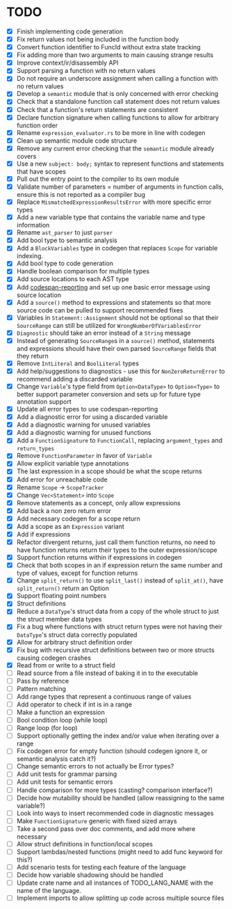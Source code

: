 # TODO

- [x]  Finish implementing code generation
- [x]  Fix return values not being included in the function body
- [x]  Convert function identifier to FuncId without extra state tracking
- [x]  Fix adding more than two arguments to main causing strange results
- [x]  Improve context/ir/disassembly API
- [x]  Support parsing a function with no return values
- [x]  Do not require an underscore assignment when calling a function with no return values
- [x]  Develop a `semantic` module that is only concerned with error checking
- [x]  Check that a standalone function call statement does not return values
- [x]  Check that a function's return statements are consistent
- [x]  Declare function signature when calling functions to allow for arbitrary function order
- [x]  Rename `expression_evaluator.rs` to be more in line with codegen
- [x]  Clean up semantic module code structure
- [x]  Remove any current error checking that the `semantic` module already covers
- [x]  Use a new `subject: body;` syntax to represent functions and statements that have scopes
- [x]  Pull out the entry point to the compiler to its own module
- [x]  Validate number of parameters = number of arguments in function calls, ensure this is not reported as a compiler bug
- [x]  Replace `MismatchedExpressionResultsError` with more specific error types
- [x]  Add a new variable type that contains the variable name and type information
- [x]  Rename `ast_parser` to just `parser`
- [x]  Add bool type to semantic analysis
- [x]  Add a `BlockVariables` type in codegen that replaces `Scope` for variable indexing.
- [x]  Add bool type to code generation
- [x]  Handle boolean comparison for multiple types
- [x]  Add source locations to each AST type
- [x]  Add [codespan-reporting](https://github.com/brendanzab/codespan) and set up one basic error message using source location
- [x]  Add a `source()` method to expressions and statements so that more source code can be pulled to support recommended fixes
- [x]  Variables in `Statement::Assignment` should not be optional so that their `SourceRange` can still be utilized for `WrongNumberOfVariablesError`
- [x]  `Diagnostic` should take an error instead of a `String` message
- [x]  Instead of generating `SourceRange`s in a `source()` method, statements and expressions should have their own parsed `SourceRange` fields that they return
- [x]  Remove `IntLiteral` and `BoolLiteral` types
- [x]  Add help/suggestions to diagnostics - use this for `NonZeroReturnError` to recommend adding a discarded variable
- [x]  Change `Variable`'s type field from `Option<DataType>` to `Option<Type>` to better support parameter conversion and sets up for future type annotation support
- [x]  Update all error types to use codespan-reporting
- [x]  Add a diagnostic error for using a discarded variable
- [x]  Add a diagnostic warning for unused variables
- [x]  Add a diagnostic warning for unused functions
- [x]  Add a `FunctionSignature` to `FunctionCall`, replacing `argument_types` and `return_types`
- [x]  Remove `FunctionParameter` in favor of `Variable`
- [x]  Allow explicit variable type annotations
- [x]  The last expression in a scope should be what the scope returns
- [x]  Add error for unreachable code
- [x]  Rename `Scope` -> `ScopeTracker`
- [x]  Change `Vec<Statement>` into `Scope`
- [x]  Remove statements as a concept, only allow expressions
- [x]  Add back a non zero return error
- [x]  Add necessary codegen for a scope return
- [x]  Add a scope as an `Expression` variant
- [x]  Add if expressions
- [x]  Refactor divergent returns, just call them function returns, no need to have function returns return their types to the outer expression/scope
- [x]  Support function returns within if expressions in codegen
- [x]  Check that both scopes in an if expression return the same number and type of values, except for function returns
- [x]  Change `split_return()` to use `split_last()` instead of `split_at()`, have `split_return()` return an Option
- [x]  Support floating point numbers
- [x]  Struct definitions
- [x]  Reduce a `DataType`'s struct data from a copy of the whole struct to just the struct member data types
- [x]  Fix a bug where functions with struct return types were not having their `DataType`'s struct data correctly populated
- [x]  Allow for arbitrary struct definition order
- [x]  Fix bug with recursive struct definitions between two or more structs causing codegen crashes
- [x]  Read from or write to a struct field
- [ ]  Read source from a file instead of baking it in to the executable
- [ ]  Pass by reference
- [ ]  Pattern matching
- [ ]  Add range types that represent a continuous range of values
- [ ]  Add operator to check if int is in a range
- [ ]  Make a function an expression
- [ ]  Bool condition loop (while loop)
- [ ]  Range loop (for loop)
- [ ]  Support optionally getting the index and/or value when iterating over a range
- [ ]  Fix codegen error for empty function (should codegen ignore it, or semantic analysis catch it?)
- [ ]  Change semantic errors to not actually be Error types?
- [ ]  Add unit tests for grammar parsing
- [ ]  Add unit tests for semantic errors
- [ ]  Handle comparison for more types (casting? comparison interface?)
- [ ]  Decide how mutability should be handled (allow reassigning to the same variable?)
- [ ]  Look into ways to insert recommended code in diagnostic messages
- [ ]  Make `FunctionSignature` generic with fixed sized arrays
- [ ]  Take a second pass over doc comments, and add more where necessary
- [ ]  Allow struct definitions in function/local scopes
- [ ]  Support lambdas/nested functions (might need to add func keyword for this?)
- [ ]  Add scenario tests for testing each feature of the language
- [ ]  Decide how variable shadowing should be handled
- [ ]  Update crate name and all instances of TODO_LANG_NAME with the name of the language.
- [ ]  Implement imports to allow splitting up code across multiple source files
